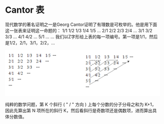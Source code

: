# Cantor 表

现代数学的著名证明之一是Georg Cantor证明了有理数是可枚举的。他是用下面这一张表来证明这一命题的： 1/1 1/2 1/3 1/4 1/5 … 2/1 2/2 2/3 2/4 … 3/1 3/2 3/3 … 4/1 4/2 … 5/1 … … 我们以Z字形给上表的每一项编号。第一项是1/1，然后是1/2，2/1，3/1，2/2，…

![](./cantor_pic.png)

纯粹的数学问题，第 K 个斜行 ( " / " 方向 ) 上每个分数的分子分母之和为 K+1，因此先算出第 N 项所在的斜行 K，然后看斜行是奇数项还是偶数项，进而算出具体分数值。